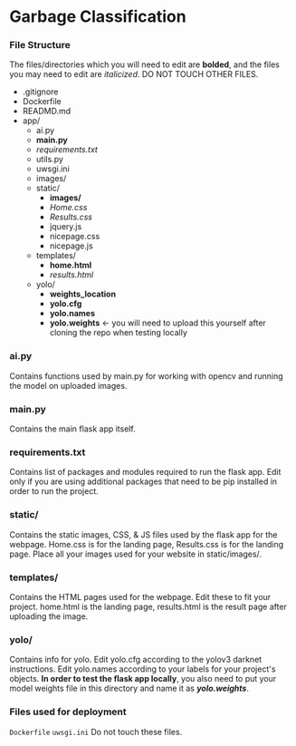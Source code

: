 # Garbage Classification
### File Structure
The files/directories which you will need to edit are **bolded**, and the files you may need to edit are *italicized*.
DO NOT TOUCH OTHER FILES.

- .gitignore
- Dockerfile
- READMD.md
- app/
     - ai.py
     - **main.py**
     - *requirements.txt*
     - utils.py
     - uwsgi.ini
     - images/
     - static/
          - **images/**
          - *Home.css*
          - *Results.css*
          - jquery.js
          - nicepage.css
          - nicepage.js
     - templates/
          - **home.html**
          - *results.html*
     - yolo/
          - **weights_location**
          - **yolo.cfg**
          - **yolo.names**
          - **yolo.weights** <- you will need to upload this yourself after cloning the repo when testing locally
### ai.py ###
Contains functions used by main.py for working with opencv and running the model on uploaded images.
### main.py ###
Contains the main flask app itself.
### requirements.txt ###
Contains list of packages and modules required to run the flask app. Edit only if you are using additional packages that need to be pip installed in order to run the project.
### static/ ###
Contains the static images, CSS, & JS files used by the flask app for the webpage. Home.css is for the landing page, Results.css is for the landing page. Place all your images used for your website in static/images/.
### templates/ ###
Contains the HTML pages used for the webpage. Edit these to fit your project. home.html is the landing page, results.html is the result page after uploading the image.
### yolo/ ###
Contains info for yolo. Edit yolo.cfg according to the yolov3 darknet instructions. Edit yolo.names according to your labels for your project's objects. **In order to test the flask app locally**, you also need to put your model weights file in this directory and name it as ***yolo.weights***.
### Files used for deployment ###
`Dockerfile`
`uwsgi.ini`
Do not touch these files.
